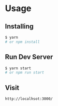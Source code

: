 # Usage
## Installing

```bash
$ yarn
# or npm install
```

## Run Dev Server

```bash
$ yarn start
# or npm run start
```

## Visit

```bash
http://localhsot:3000/

```